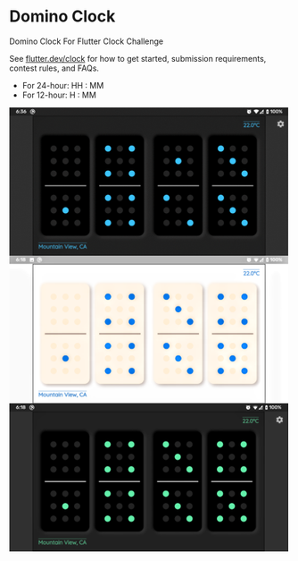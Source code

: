 # Domino Clock

Domino Clock For Flutter Clock Challenge

See [flutter.dev/clock](https://flutter.dev/clock) for how to get started, submission requirements, contest rules, and FAQs.

* For 24-hour: HH : MM
* For 12-hour: H : MM

<img align='center' src='domino_clock/domino_clock.gif' width='500'>
<img align='center' src='domino_clock/domino_light.png' width='500'>
<img align='center' src='domino_clock/domino_dark.png' width='500'>
